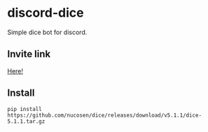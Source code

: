 # discord-dice

Simple dice bot for discord.

## Invite link

[Here!](https://discord.com/api/oauth2/authorize?client_id=855433313061044224&permissions=243806891072&scope=bot%20applications.commands)

## Install

`pip install https://github.com/nucosen/dice/releases/download/v5.1.1/dice-5.1.1.tar.gz`
